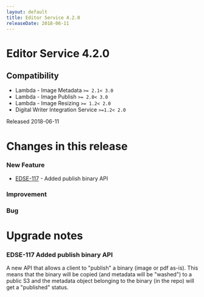 ```yaml
---
layout: default
title: Editor Service 4.2.0
releaseDate: 2018-06-11
---
```

<div class="jumbotron">
    <h1>Editor Service 4.2.0</h1>    
    <h2>Compatibility</h2>
    <ul>
        <li>Lambda - Image Metadata <code>>= 2.1</code><code>< 3.0</code></li>
        <li>Lambda - Image Publish <code>>= 2.0</code><code>< 3.0</code></li>
        <li>Lambda - Image Resizing <code>>= 1.2</code><code>< 2.0</code></li>
        <li>Digital Writer Integration Service <code>>=1.2</code><code>< 2.0</code></li>
    </ul>
</div>

Released 2018-06-11

 

# Changes in this release  


### New Feature 

 * [EDSE-117](https://jira.infomaker.se/browse/EDSE-117) - Added publish binary API 


### Improvement 



### Bug 





# Upgrade notes  
    
### EDSE-117 Added publish binary API 
A new API that allows a client to "publish" a binary (image or pdf as-is). This means that the binary will be copied (and metadata will be "washed") to a public S3 and the metadata object belonging to the binary (in the repo) will get a "published" status.         

